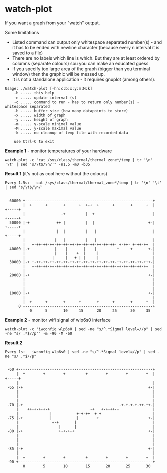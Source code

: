 # watch-plot
If you want a graph from your "watch" output.

Some limitations
  - Listed command can output only whitespace separated number(s) - and it has to be ended with newline character (because every n interval it is saved to a file)
  - There are no labels which line is which. But they are at least ordered by columns (separate colours) sou you can make an educated guess
  - If you specify too large area of the graph (bigger than you terminal window) then the graphic will be messed up.
  - It is not a standalone application - it requires gnuplot (among others).

```
Usage: ./watch-plot [-hn:c:b:x:y:m:M:k]
	-h ..... this help
	-n ..... update interval (s)
	-c ..... command to run - has to return only number(s) - whitespace separated
	-b ..... buffer size (how many datapoints to store)
	-x ..... width of graph
	-y ..... height of graph
	-m ..... y-scale minimal value
	-M ..... y-scale maximal value
	-k ..... no cleanup of temp file with recorded data
	
	use Ctrl-C to exit
```

**Example 1** - monitor temperatures of your hardware
```
watch-plot -c "cat /sys/class/thermal/thermal_zone*/temp | tr '\n' '\t' | sed 's/\t$/\n/'" -n1.5 -m0 -b35
```

**Result 1** (it's not as cool here without the colours)
```
Every 1.5s:   cat /sys/class/thermal/thermal_zone*/temp | tr '\n' '\t' | sed 's/\t$/\n/'

                                                                               
  60000 +---------------------------------------------------------+            
        |  +      +       +      +  +-+  +      +       +      +  |   +-----+  
        |                -+         |  +                          |   +-----+  
  50000 |-+            ++ |         |  |                        +-|   +-----+  
        |              |  |         |   |                         |   +-----+  
        |             |   |         |   |                         |            
        |   +-++-++-++-++-++-++-++-++-++-++-++-++- +-++- +-++-++  |            
  40000 |-+           |    |       |    |         +     +       +-|            
        |             |    |    +  |     |                        |            
        |            |     |   + | |     |                        |            
  30000 |-+ +-++-++-++-++-++-++-++-++-++-++-++-++-++-++-++-++-+++-|            
        |   +-++-++-++-++-++-++-++-++-++-++-++-++-++-++-++-++-++  |            
        |                                                         |            
  20000 |-+                                                     +-|            
        |                                                         |            
        |                                                         |            
        |                                                         |            
  10000 |-+                                                     +-|            
        |                                                         |            
        |  +      +       +      +       +      +       +      +  |            
      0 +---------------------------------------------------------+            
           0      5       10     15      20     25      30     35              
```

**Example 2** - monitor wifi signal of wlp6s0 interface
```
watch-plot -c 'iwconfig wlp6s0 | sed -ne "s/^.*Signal level=//p" | sed -ne "s/ .*$//p"' -m -90 -M -60
```
**Result 2**
```
Every 1s:   iwconfig wlp6s0 | sed -ne "s/^.*Signal level=//p" | sed -ne "s/ .*$//p"

                                                                               
 -60 +------------------------------------------------------------+            
     |  +        +        +         +        +        +        +  |   +-----+  
     |                                                            |            
 -65 |-+                                                        +-|            
     |                                                            |            
     |                                                            |            
     |                                                            |            
 -70 |-+                                           -+-+-+-+-++-++-|            
     |    ++-+-+-+-+                  -+   +-+-++-+               |            
     |              |           +-+-++  + +                       |            
 -75 |-+            |           |        +                      +-|            
     |               +-+       |                                  |            
     |                  |      |                                  |            
 -80 |-+                +-+-+-+                                 +-|            
     |                                                            |            
     |                                                            |            
     |                                                            |            
 -85 |-+                                                        +-|            
     |                                                            |            
     |  +        +        +         +        +        +        +  |            
 -90 +------------------------------------------------------------+            
        0        5        10        15       20       25       30              
 ```
